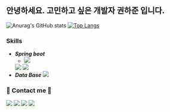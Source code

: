 


  
<!--   ![header](https://capsule-render.vercel.app/api?type=Waving&color=timeGradient&height=300&section=header&text=GitHub%20of%20haZuny&fontSize=60) -->

  ## 안녕하세요. 고민하고 싶은 개발자 권하준 입니다.
  ![Anurag's GitHub stats](https://github-readme-stats.vercel.app/api?username=haZuny&show_icons=true&theme=buefy)
  [![Top Langs](https://github-readme-stats.vercel.app/api/top-langs/?username=haZuny&layout=compact)](https://github.com/anuraghazra/github-readme-stats)

  ### Skills
  - ***Spring boot***
    - <img src="https://img.shields.io/badge/Spring Boot-6DB33F?style=for-the-badge&logo=springboot&logoColor=white">
    <img src="https://img.shields.io/badge/Spring Boot Security-6DB33F?style=for-the-badge&logo=springsecurity&logoColor=white"> 
    <img src="https://img.shields.io/badge/Java-F7DF1E?style=for-the-badge&logo=springsecurity&logoColor=white"> 
  - ***Data Base***
    <img src="https://img.shields.io/badge/MySQL-4479A1?style=for-the-badge&logo=springsecurity&logoColor=white"> 
  
  ### 🎈 Contact me 🎈
 
  <a href="https://github.com/haZuny" target="_blank"><img src="https://img.shields.io/badge/GitHub-181717?style=flat-square&logo=GitHub&logoColor=white"/></a>
  <a href="mailto:gkwns5791@naver.com" target="_blank"><img src="https://img.shields.io/badge/Naver-03C75A?style=flat-square&logo=Naver&logoColor=white"/></a>
  <a href="mailto:hj3175791@gmail.com" target="_blank"><img src="https://img.shields.io/badge/Gmail-EA4335?style=flat-square&logo=Gmail&logoColor=white"/></a>
  <a href="https://www.instagram.com/ha.zuny/" target="_blank"><img src="https://img.shields.io/badge/Instagram-E4405F?style=flat-square&logo=Instagram&logoColor=white"/></a>
  
  <br><br>
    

